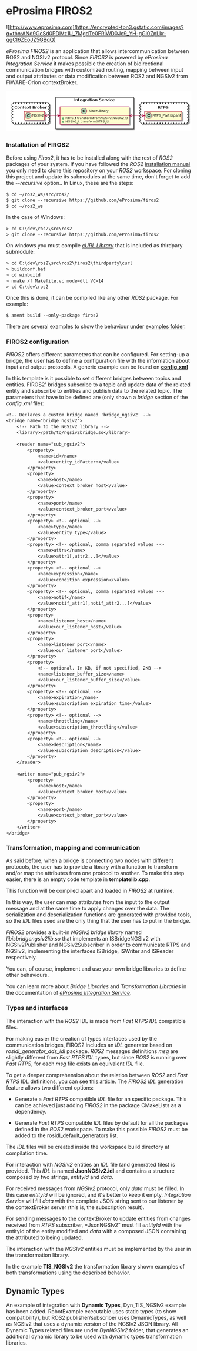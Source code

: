 # eProsima FIROS2
![http://www.eprosima.com](https://encrypted-tbn3.gstatic.com/images?q=tbn:ANd9GcSd0PDlVz1U_7MgdTe0FRIWD0Jc9_YH-gGi0ZpLkr-qgCI6ZEoJZ5GBqQ)

*eProsima FIROS2* is an application that allows intercommunication between ROS2 and NGSIv2 protocol.
Since *FIROS2* is powered by *eProsima Integration Service* it makes possible the creation of bidirectional communication bridges with customized routing, mapping between input and output attributes or data modification between ROS2 and NGSIv2 from FIWARE-Orion contextBroker.

<p align="center"> <img src="doc/Firos_main.png" alt="Default behaviour"/> </p>

### Installation of FIROS2

Before using *Firos2*, it has to be installed along with the rest of *ROS2* packages of your system. If you have followed the *ROS2* <a href="https://index.ros.org/doc/ros2/Installation" target="_blank">installation manual</a> you only need to clone this repository on your *ROS2* workspace. For cloning this project and update its submodules at the same time, don't forget to add the *--recursive* option.. In Linux, these are the steps:

    $ cd ~/ros2_ws/src/ros2/
    $ git clone --recursive https://github.com/eProsima/firos2
    $ cd ~/ros2_ws

In the case of Windows:

    > cd C:\dev\ros2\src\ros2
    > git clone --recursive https://github.com/eProsima/firos2

On windows you must compile [*cURL Library*](https://github.com/curl/curl) that is included as thirdpary submodule:

    > cd C:\dev\ros2\src\ros2\firos2\thirdparty\curl
    > buildconf.bat
    > cd winbuild
    > nmake /f Makefile.vc mode=dll VC=14
    > cd C:\dev\ros2

Once this is done, it can be compiled like any other *ROS2* package. For example:


    $ ament build --only-package firos2



There are several examples to show the behaviour under [examples folder](examples).

### FIROS2 configuration

*FIROS2* offers different parameters that can be configured. For setting-up a bridge, the user has to define a configuration file with the information about input and output protocols. A generic example can be found on [**config.xml**](resource/config.xml)

In this template is it possible to set different bridges between topics and entities. FIROS2' bridges subscribe to a topic and update data of the related entity and subscribe to entities and publish data to the related topic. The parameters that have to be defined are (only shown a *bridge* section of the *config.xml* file):

    <!-- Declares a custom bridge named 'bridge_ngsiv2' -->
    <bridge name="bridge_ngsiv2">
        <!-- Path to the NGSIv2 library -->
        <library>/path/to/ngsiv2bridge.so</library>

        <reader name="sub_ngsiv2">
            <property>
                <name>id</name>
                <value>entity_idPattern</value>
            </property>
            <property>
                <name>host</name>
                <value>context_broker_host</value>
            </property>
            <property>
                <name>port</name>
                <value>context_broker_port</value>
            </property>
            <property> <!-- optional -->
                <name>type</name>
                <value>entity_type</value>
            </property>
            <property> <!-- optional, comma separated values -->
                <name>attrs</name>
                <value>attr1[,attr2...]</value>
            </property>
            <property> <!-- optional -->
                <name>expression</name>
                <value>condition_expression</value>
            </property>
            <property> <!-- optional, comma separated values -->
                <name>notif</name>
                <value>notif_attr1[,notif_attr2...]</value>
            </property>
            <property>
                <name>listener_host</name>
                <value>our_listener_host</value>
            </property>
            <property>
                <name>listener_port</name>
                <value>our_listener_port</value>
            </property>
            <property>
                <!-- optional. In KB, if not specified, 2KB -->
                <name>listener_buffer_size</name>
                <value>our_listener_buffer_size</value>
            </property>
            <property> <!-- optional -->
                <name>expiration</name>
                <value>subscription_expiration_time</value>
            </property>
            <property> <!-- optional -->
                <name>throttling</name>
                <value>subscription_throttling</value>
            </property>
            <property> <!-- optional -->
                <name>description</name>
                <value>subscription_description</value>
            </property>
        </reader>

        <writer name="pub_ngsiv2">
            <property>
                <name>host</name>
                <value>context_broker_host</value>
            </property>
            <property>
                <name>port</name>
                <value>context_broker_port</value>
            </property>
        </writer>
    </bridge>

### Transformation, mapping and communication

As said before, when a bridge is connecting two nodes with different protocols, the user has to provide a library with a function to transform and/or map the attributes from one protocol to another. To make this step easier, there is an empty code template in **templatelib.cpp**.

This function will be compiled apart and loaded in *FIROS2* at runtime.

In this way, the user can map attributes from the input to the output message and at the same time to apply changes over the data. The serialization and deserialization functions are generated with provided tools, so the *IDL* files used are the only thing that the user has to put in the bridge.

*FIROS2* provides a built-in *NGSIv2 bridge library* named *libisbridgengsiv2lib.so* that implements an ISBridgeNGSIv2 with NGSIv2Publisher and NGSIv2Subscriber in order to communicate RTPS and NGSIv2, implementing the interfaces ISBridge, ISWriter and ISReader respectively.

You can, of course, implement and use your own bridge libraries to define other behaviours.

You can learn more about *Bridge Libraries* and *Transformation Libraries* in the documentation of *[eProsima Integration Service](https://github.com/eProsima/Integration-Service)*.

### Types and interfaces

The interaction with the *ROS2* IDL is made from *Fast RTPS* *IDL* compatible files.

For making easier the creation of types interfaces used by the communication bridges, FIROS2 includes an *IDL* generator based on *rosidl_generator_dds_idl* package. *ROS2* messages definitions *msg* are slightly different from *Fast RTPS* *IDL* types, but since *ROS2* is running over *Fast RTPS*, for each *msg* file exists an equivalent *IDL* file.

[//]: # (Add ? .. image:: images/firos2_idl.png :align: center)

To get a deeper comprehension about the relation between *ROS2* and *Fast RTPS* IDL definitions, you can see [this article](http://design.ros2.org/articles/mapping_dds_types.html). The *FIROS2* *IDL* generation feature allows two different options:

- Generate a *Fast RTPS* compatible *IDL* file for an specific package. This can be achieved just adding *FIROS2* in the package CMakeLists as a dependency.

[//]: # (Add ? .. image:: images/idl_specific.png :align: center)

- Generate *Fast RTPS* compatible *IDL* files by default for all the packages defined in the *ROS2* workspace. To make this possible *FIROS2* must be added to the rosidl_default_generators list.

[//]: # (Add ? .. image:: images/idl_default.png  :align: center)

The *IDL* files will be created inside the workspace build directory at compilation time.

For interaction with *NGSIv2* entities an *IDL* file (and generated files) is provided. This *IDL* is named **JsonNGSIv2.idl** and contains a structure composed by two strings, *entityId* and *data*.

For received messages from *NGSIv2* protocol, only *data* must be filled. In this case *entityId* will be ignored, and it's better to keep it empty.
*Integration Service* will fill *data* with the complete JSON string sent to our listener by the contextBroker server (this is, the subscription result).

For sending messages to the contextBroker to update entities from changes received from *RTPS* subscriber, *JsonNGSIv2" must fill *entityId* with the entityId of the entity modified and *data* with a composed JSON containing the attributed to being updated.

The interaction with the *NGSIv2* entities must be implemented by the user in the transformation library.

In the example **TIS_NGSIv2** the transformation library shown examples of both transformations using the described behavior.

## Dynamic Types

An example of integration with **Dynamic Types**, Dyn_TIS_NGSIv2 example has been added.
RobotExample executable uses static types (to show compatibility), but ROS2 publisher/subscriber uses DynamicTypes, as
well as NGSIv2 that uses a dynamic version of the NGSIv2 JSON library.
All Dynamic Types related files are under *DynNGSIv2* folder, that generates an additional dynamic library to be used with dynamic types transformation libraries.